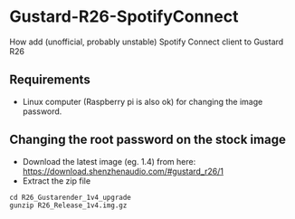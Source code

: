 # Gustard-R26-SpotifyConnect
How add (unofficial, probably unstable) Spotify Connect client to Gustard R26

## Requirements
- Linux computer (Raspberry pi is also ok) for changing the image password.

## Changing the root password on the stock image
- Download the latest image (eg. 1.4) from here: https://download.shenzhenaudio.com/#gustard_r26/1
- Extract the zip file
```
cd R26_Gustarender_1v4_upgrade
gunzip R26_Release_1v4.img.gz
```
